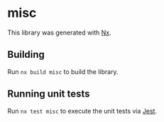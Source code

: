 # misc

This library was generated with [Nx](https://nx.dev).

## Building

Run `nx build misc` to build the library.

## Running unit tests

Run `nx test misc` to execute the unit tests via [Jest](https://jestjs.io).

